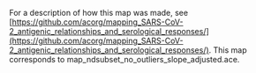 For a description of how this map was made, see [https://github.com/acorg/mapping_SARS-CoV-2_antigenic_relationships_and_serological_responses/](https://github.com/acorg/mapping_SARS-CoV-2_antigenic_relationships_and_serological_responses/).
This map corresponds to map_ndsubset_no_outliers_slope_adjusted.ace.
